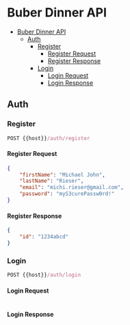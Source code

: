 # Buber Dinner API

- [Buber Dinner API](#buber-dinner-api)
    - [Auth](#auth)
        - [Register](#register)
            - [Register Request](#register-request)
            - [Register Response](#register-response)
        - [Login](#login)
            - [Login Request](#login-request)
            - [Login Response](#login-response)


## Auth

### Register

```js
POST {{host}}/auth/register
```

#### Register Request

```json
{
    "firstName": "Michael John",
    "lastName": "Rieser",
    "email": "michi.rieser@gmail.com",
    "password": "myS3curePassw0rd!"
}
```

#### Register Response

```json
{
    "id": "1234abcd"
}
```

### Login

```js
POST {{host}}/auth/login
```

#### Login Request

```json

```

#### Login Response

```json

```
